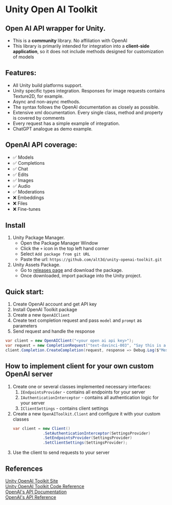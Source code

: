 # Unity Open AI Toolkit

## Open AI API wrapper for Unity.
* This is a **community** library. No affiliation with OpenAI
* This library is primarily intended for integration into a **client-side application**, so it does not include methods designed for customization of models

## Features:
* All Unity build platforms support.
* Unity specific types integration. Responses for image requests contains Texture2D, for example.
* Async and non-async methods.
* The syntax follows the OpenAI documentation as closely as possible.
* Extensive xml documentation. Every single class, method and property is covered by comments
* Every request has a simple example of integration.
* ChatGPT analogue as demo example.

## OpenAI API coverage:
* ✅ Models
* ✅ Completions
* ✅ Chat
* ✅ Edits
* ✅ Images
* ✅ Audio
* ✅ Moderations
* ❌ Embeddings
* ❌ Files
* ❌ Fine-tunes

## Install
1. Unity Package Manager. 
    * Open the Package Manager Window
    * Click the `+` icon in the top left hand corner
    * Select `Add package from git URL`
    * Paste the url: `https://github.com/alt3d/unity-openai-toolkit.git`
2. Unity Assets Package. 
    * Go to [releases page](https://github.com/alt3d/unity-openai-toolkit/releases) and download the package.
    * Once downloaded, import package into the Unity project.

## Quick start:
1. Create OpenAI account and get API key
2. Install OpenAI Toolkit package
3. Create a new `OpenAIClient`
4. Create text completion request and pass `model` and `prompt` as parameters
5. Send request and handle the response
```csharp
var client = new OpenAIClient("<your open ai api key>");
var request = new CompletionRequest("text-davinci-003", "Say this is a test");
client.Completion.CreateCompletion(request, response => Debug.Log($"Message: {response.Choices[0].Text}"));
```

## How to implement client for your own custom OpenAI server
1. Create one or several classes implemented necessary interfaces:
   1. `IEndpointsProvider` - contains all endpoints for your server
   2. `IAuthenticationInterceptor` - contains all authentication logic for your server
   3. `IClientSettings` - contains client settings
2. Create a new `OpenAIToolkit.Client` and configure it with your custom classes
   ```csharp
   var client = new Client()
                .SetAuthenticationInterceptor(SettingsProvider)
                .SetEndpointsProvider(SettingsProvider)
                .SetClientSettings(SettingsProvider);
   ```
3. Use the client to send requests to your server

## References
[Unity OpenAI Toolkit Site](https://unityopenaitoolkit.com/)</br>
[Unity OpenAI Toolkit Code Reference](https://unityopenaitoolkit.com/code-reference/)</br>
[OpenAI's API Documentation](https://platform.openai.com/docs/introduction/overview)</br>
[OpenAI's API Reference](https://platform.openai.com/docs/api-reference/introduction)